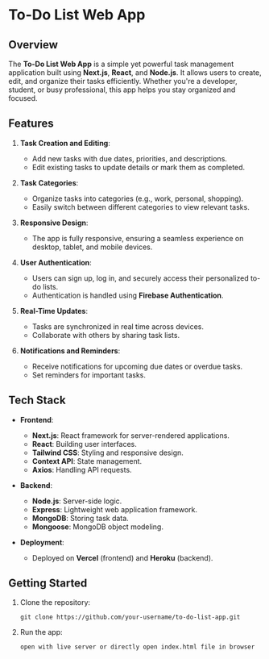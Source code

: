 # To-Do List Web App

## Overview
The **To-Do List Web App** is a simple yet powerful task management application built using **Next.js**, **React**, and **Node.js**. It allows users to create, edit, and organize their tasks efficiently. Whether you're a developer, student, or busy professional, this app helps you stay organized and focused.

## Features
1. **Task Creation and Editing**:
   - Add new tasks with due dates, priorities, and descriptions.
   - Edit existing tasks to update details or mark them as completed.

2. **Task Categories**:
   - Organize tasks into categories (e.g., work, personal, shopping).
   - Easily switch between different categories to view relevant tasks.

3. **Responsive Design**:
   - The app is fully responsive, ensuring a seamless experience on desktop, tablet, and mobile devices.

4. **User Authentication**:
   - Users can sign up, log in, and securely access their personalized to-do lists.
   - Authentication is handled using **Firebase Authentication**.

5. **Real-Time Updates**:
   - Tasks are synchronized in real time across devices.
   - Collaborate with others by sharing task lists.

6. **Notifications and Reminders**:
   - Receive notifications for upcoming due dates or overdue tasks.
   - Set reminders for important tasks.

## Tech Stack
- **Frontend**:
  - **Next.js**: React framework for server-rendered applications.
  - **React**: Building user interfaces.
  - **Tailwind CSS**: Styling and responsive design.
  - **Context API**: State management.
  - **Axios**: Handling API requests.

- **Backend**:
  - **Node.js**: Server-side logic.
  - **Express**: Lightweight web application framework.
  - **MongoDB**: Storing task data.
  - **Mongoose**: MongoDB object modeling.

- **Deployment**:
  - Deployed on **Vercel** (frontend) and **Heroku** (backend).

## Getting Started
1. Clone the repository:
   ```
   git clone https://github.com/your-username/to-do-list-app.git
   ```


4. Run the app:
   ```
   open with live server or directly open index.html file in browser
   ```

